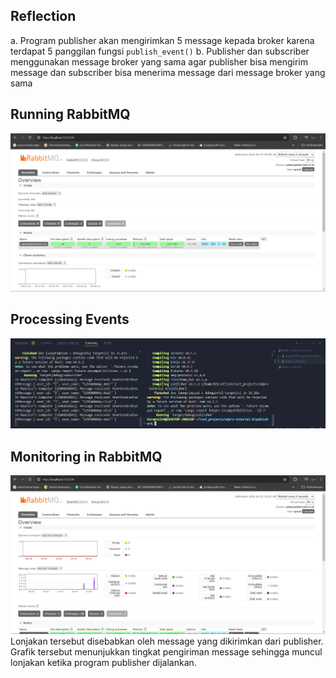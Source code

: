 ## Reflection
a. Program publisher akan mengirimkan 5 message kepada broker karena terdapat 5 panggilan fungsi `publish_event()`
b. Publisher dan subscriber menggunakan message broker yang sama agar publisher bisa mengirim message dan subscriber bisa menerima message dari message broker yang sama
## Running RabbitMQ
![Rabbitmq](image.png)
## Processing Events
![Events](image-1.png)
## Monitoring in RabbitMQ
![monitoring](image-2.png)
Lonjakan tersebut disebabkan oleh message yang dikirimkan dari publisher. Grafik tersebut menunjukkan tingkat pengiriman message sehingga muncul lonjakan ketika program publisher dijalankan.